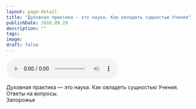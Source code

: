 ```yaml
---
layout: page-detail
title: "Духовная практика — это наука. Как овладеть сущностью Учения"
publishDate: 2010.09.29
description: ""
tags:
image:
draft: false
---
```


<audio title="2010.09.29 - Духовная практика — это наука. Как овладеть сущностью Учения.mp3" src="https://filer-api.advayta.org/v1.0/public/files/74703" controls=""></audio>

 Духовная практика — это наука. Как овладеть сущностью Учения.   
 Ответы на вопросы.  
 Запорожье  

  
